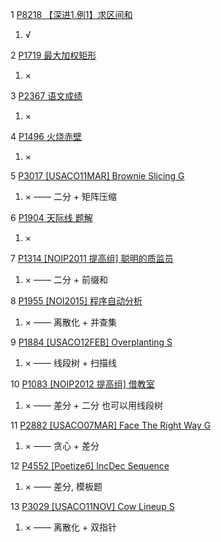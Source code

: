 1 [P8218 【深进1.例1】求区间和](https://www.luogu.com.cn/problem/P8218)

1. √

2 [P1719 最大加权矩形](https://www.luogu.com.cn/problem/P1719)

1. ×

3 [P2367 语文成绩](https://www.luogu.com.cn/problem/P2367)

1. ×

4 [P1496 火烧赤壁](https://www.luogu.com.cn/problem/P1496)

1. ×

5 [P3017 [USACO11MAR] Brownie Slicing G](https://www.luogu.com.cn/problem/P3017)

1. × —— 二分 + 矩阵压缩

6 [P1904 天际线 题解](https://www.luogu.com.cn/problem/solution/P1904)

1. ×

7 [P1314 [NOIP2011 提高组] 聪明的质监员](https://www.luogu.com.cn/problem/P1314)

1. × —— 二分 + 前缀和

8 [P1955 [NOI2015] 程序自动分析](https://www.luogu.com.cn/problem/P1955#submit)

1. × —— 离散化 + 并查集

9 [P1884 [USACO12FEB] Overplanting S](https://www.luogu.com.cn/problem/P1884)

1. × —— 线段树 + 扫描线

10 [P1083 [NOIP2012 提高组] 借教室](https://www.luogu.com.cn/problem/P1083)

1. × —— 差分 + 二分 也可以用线段树

11 [P2882 [USACO07MAR] Face The Right Way G](https://www.luogu.com.cn/problem/P2882)

1. × —— 贪心 + 差分

12 [P4552 [Poetize6] IncDec Sequence](https://www.luogu.com.cn/problem/P4552)

1. × —— 差分, 模板题

13 [P3029 [USACO11NOV] Cow Lineup S](https://www.luogu.com.cn/problem/P3029)

1. × —— 离散化 + 双指针
